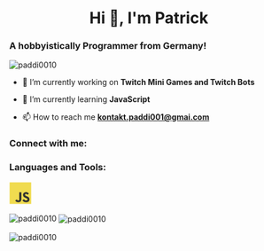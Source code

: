 <h1 align="center">Hi 👋, I'm Patrick</h1>
<h3 algin="center">A hobbyistically Programmer from Germany!</h3>

<p align="left"> <img src="https://komarev.com/ghpvc/?username=paddi0010&label=Profile%20views&color=0e75b6&style=flat" alt="paddi0010" /> </p>

- 🔭 I’m currently working on **Twitch Mini Games and Twitch Bots**

- 🌱 I’m currently learning **JavaScript**

- 📫 How to reach me **kontakt.paddi001@gmai.com**

<h3 align="left">Connect with me:</h3>
<p align="left">
</p>

<h3 align="left">Languages and Tools:</h3>
<p align="left"> <a href="https://developer.mozilla.org/en-US/docs/Web/JavaScript" target="_blank" rel="noreferrer"> <img src="https://raw.githubusercontent.com/devicons/devicon/master/icons/javascript/javascript-original.svg" alt="javascript" width="40" height="40"/> </a> </p>

<p><img align="left" src="https://github-readme-stats.vercel.app/api/top-langs?username=paddi0010&show_icons=true&locale=en&layout=compact" alt="paddi0010" /></p>

<p>&nbsp;<img align="center" src="https://github-readme-stats.vercel.app/api?username=paddi0010&show_icons=true&locale=en" alt="paddi0010" /></p>

<p><img align="center" src="https://github-readme-streak-stats.herokuapp.com/?user=paddi0010&" alt="paddi0010" /></p>
